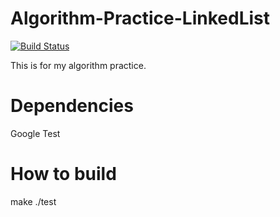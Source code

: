 Algorithm-Practice-LinkedList
=============================

[![Build Status](https://travis-ci.org/cotrpepe/Algorithm-Practice-LinkedList.svg?branch=master)](https://travis-ci.org/cotrpepe/Algorithm-Practice-LinkedList)

This is for my algorithm practice.

# Dependencies

Google Test


# How to build

make
./test
